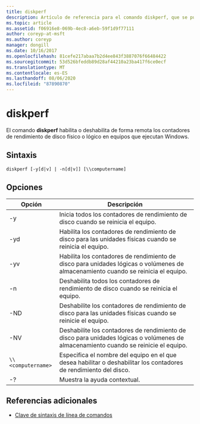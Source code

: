 ```yaml
---
title: diskperf
description: Artículo de referencia para el comando diskperf, que se puede usar para habilitar o deshabilitar de forma remota los contadores de rendimiento de disco físico o lógico en equipos que ejecutan Windows.
ms.topic: article
ms.assetid: f06916e8-069b-4ec8-a6eb-59f1d9f77111
author: coreyp-at-msft
ms.author: coreyp
manager: dongill
ms.date: 10/16/2017
ms.openlocfilehash: 81cefe217abaa7b2d4ee843f3887076f66484422
ms.sourcegitcommit: 53d526bfeddb89d28af44210a23ba417f6ce0ecf
ms.translationtype: MT
ms.contentlocale: es-ES
ms.lasthandoff: 08/06/2020
ms.locfileid: "87890870"
---
```

# <a name="diskperf"></a>diskperf

El comando **diskperf** habilita o deshabilita de forma remota los contadores de rendimiento de disco físico o lógico en equipos que ejecutan Windows.

## <a name="syntax"></a>Sintaxis

```
diskperf [-y[d|v] | -n[d|v]] [\\computername]
```

## <a name="options"></a>Opciones

| Opción | Descripción |
| ------ | ----------- |
| -y | Inicia todos los contadores de rendimiento de disco cuando se reinicia el equipo. |
| -yd | Habilita los contadores de rendimiento de disco para las unidades físicas cuando se reinicia el equipo. |
| -yv | Habilita los contadores de rendimiento de disco para unidades lógicas o volúmenes de almacenamiento cuando se reinicia el equipo. |
| -n | Deshabilita todos los contadores de rendimiento de disco cuando se reinicia el equipo. |
| -ND | Deshabilite los contadores de rendimiento de disco para las unidades físicas cuando se reinicie el equipo. |
| -NV | Deshabilite los contadores de rendimiento de disco para unidades lógicas o volúmenes de almacenamiento cuando se reinicie el equipo. |
| `\\<computername>` | Especifica el nombre del equipo en el que desea habilitar o deshabilitar los contadores de rendimiento del disco. |
| -? | Muestra la ayuda contextual. |

## <a name="additional-references"></a>Referencias adicionales

- [Clave de sintaxis de línea de comandos](command-line-syntax-key.md)
